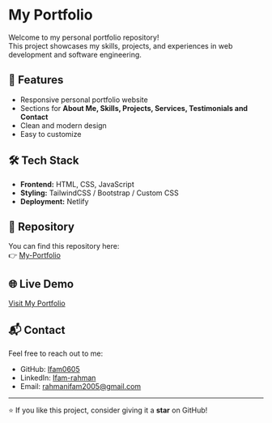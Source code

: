# My Portfolio

Welcome to my personal portfolio repository!  
This project showcases my skills, projects, and experiences in web development and software engineering.  

## 🚀 Features
- Responsive personal portfolio website  
- Sections for **About Me, Skills, Projects, Services, Testimonials and Contact**  
- Clean and modern design  
- Easy to customize  

## 🛠️ Tech Stack
- **Frontend:** HTML, CSS, JavaScript 
- **Styling:** TailwindCSS / Bootstrap / Custom CSS 
- **Deployment:** Netlify 

## 📂 Repository
You can find this repository here:  
👉 [My-Portfolio](https://github.com/Ifam0605/My-Portfolio.git)

## 🌐 Live Demo
[Visit My Portfolio](https://my-portfolio-ifam05.netlify.app/)  


## 📬 Contact
Feel free to reach out to me:  
* GitHub: [Ifam0605](https://github.com/Ifam0605)
* LinkedIn: [Ifam-rahman](https://www.linkedin.com/in/ifam-rahman/)
* Email: [rahmanifam2005@gmail.com](mailto:rahmanifam2005@gmail.com) 

---

⭐ If you like this project, consider giving it a **star** on GitHub!
